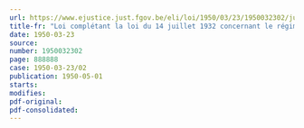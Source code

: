 ```yaml
---
url: https://www.ejustice.just.fgov.be/eli/loi/1950/03/23/1950032302/justel
title-fr: "Loi complétant la loi du 14 juillet 1932 concernant le régime linguistique de l'enseignement primaire et de l'enseignement moyen"
date: 1950-03-23
source:
number: 1950032302
page: 888888
case: 1950-03-23/02
publication: 1950-05-01
starts:
modifies:
pdf-original:
pdf-consolidated:
---
```


